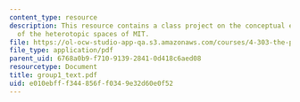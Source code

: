 ```yaml
---
content_type: resource
description: This resource contains a class project on the conceptual exploration
  of the heterotopic spaces of MIT.
file: https://ol-ocw-studio-app-qa.s3.amazonaws.com/courses/4-303-the-production-of-space-art-architecture-and-urbanism-in-dialogue-fall-2006/e010ebfff344856ff0349e32d60e0f52_group1_text.pdf
file_type: application/pdf
parent_uid: 6768a0b9-f710-9139-2841-0d418c6aed08
resourcetype: Document
title: group1_text.pdf
uid: e010ebff-f344-856f-f034-9e32d60e0f52
---
```

